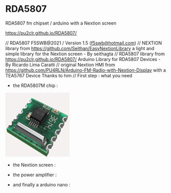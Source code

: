 # RDA5807
RDA5807 fm chipset / arduino with a Nextion screen

https://pu2clr.github.io/RDA5807/

// RDA5807 F5SWB@2021 / Version 1.5 (f5swb@hotmail.com)
// NEXTION library from  https://github.com/Seithan/EasyNextionLibrary a light and simple library for the Nextion screen - By seithagta
// RDA5807 library from https://pu2clr.github.io/RDA5807/ Arduino Library for RDA5807 Devices - By Ricardo Lima Caratti
// original Nextion HMI from https://github.com/PU4RLN/Arduino-FM-Radio-with-Nextion-Display with a TEA5767 Device Thanks to him
// 
First step : what you need 
- the RDA5807M chip :

<img src = "https://github.com/f5swb/RDA5807/blob/main/Pictures/3d.png" width="200" height="200" title = "RDA5807M chip">


- the Nextion screen :





- the power amplifier :


- and finally a arduino nano : 






